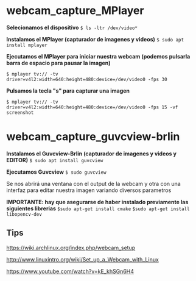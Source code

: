 # webcam_capture_MPlayer

**Selecionamos el dispositivo**
`$ ls -ltr /dev/video*`


**Instalamos el MPlayer (capturador de imagenes y videos)**
`$ sudo apt install mplayer`

**Ejecutamos el MPlayer para iniciar nuestra webcam (podemos pulsarla barra de espacio para pausar la imagen)**

`$ mplayer tv:// -tv driver=v4l2:width=640:height=480:device=/dev/video0 -fps 30`

**Pulsamos la tecla "s" para capturar una imagen**

`$ mplayer tv:// -tv driver=v4l2:width=640:height=480:device=/dev/video0 -fps 15 -vf screenshot`



# webcam_capture_guvcview-brlin

**Instalamos el Guvcview-Brlin (capturador de imagenes y videos y EDITOR)**
`$ sudo apt install guvcview`


**Ejecutamos Guvcview**
`$ sudo guvcview`

Se nos abrirá una ventana con el output de la webcam y otra con una interfaz para editar nuestra imagen variando diversos parametros


**IMPORTANTE: hay que asegurarse de haber instalado previamente las siguientes librerias**
`$sudo apt-get install cmake`
`$sudo apt-get install libopencv-dev`

## Tips
https://wiki.archlinux.org/index.php/webcam_setup

http://www.linuxintro.org/wiki/Set_up_a_Webcam_with_Linux

https://www.youtube.com/watch?v=kE_khSGn6H4
